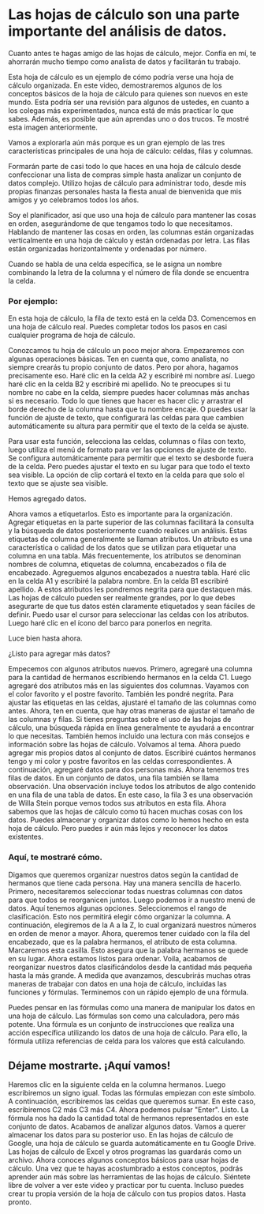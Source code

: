 # Las hojas de cálculo son una parte importante del análisis de datos.

Cuanto antes te hagas amigo de las hojas de cálculo, mejor.
Confía en mí, te ahorrarán mucho tiempo como analista de datos y facilitarán tu trabajo.

Esta hoja de cálculo es un ejemplo de cómo podría verse una hoja de cálculo organizada.
En este video, demostraremos algunos de los conceptos básicos de la hoja de cálculo para quienes son nuevos en este mundo.
Esta podría ser una revisión para algunos de ustedes, en cuanto a los colegas más experimentados,
nunca está de más practicar lo que sabes.
Además, es posible que aún aprendas uno o dos trucos.
Te mostré esta imagen anteriormente.

Vamos a explorarla aún más porque es un gran ejemplo de las tres características principales de una hoja de cálculo: celdas,
filas y columnas.

Formarán parte de casi todo lo que haces en una hoja de cálculo desde confeccionar una lista de compras simple hasta analizar un conjunto de datos complejo.
Utilizo hojas de cálculo para administrar todo, desde mis propias finanzas personales hasta la fiesta anual de bienvenida que
mis amigos y yo celebramos todos los años.

Soy el planificador, así que uso una hoja de cálculo para mantener las cosas en orden, asegurándome de que tengamos todo lo que necesitamos. Hablando de mantener las cosas en orden, las columnas están organizadas verticalmente
en una hoja de cálculo y están ordenadas por letra.
Las filas están organizadas horizontalmente y ordenadas por número.

Cuando se habla de una celda específica, se le asigna un nombre combinando la letra de la columna
y el número de fila donde se encuentra la celda.
### Por ejemplo:
En esta hoja de cálculo, la fila de texto está en la celda D3.
Comencemos en una hoja de cálculo real.
Puedes completar todos los pasos en casi cualquier programa de hoja de cálculo.

Conozcamos tu hoja de cálculo un poco mejor ahora.
Empezaremos con algunas operaciones básicas.
Ten en cuenta que, como analista, no siempre crearás tu propio conjunto de datos.
Pero por ahora, hagamos precisamente eso.
Haré clic en la celda A2 y escribiré mi nombre así.
Luego haré clic en la celda B2 y escribiré mi apellido.
No te preocupes si tu nombre no cabe en la celda, siempre puedes hacer columnas más anchas si es necesario.
Todo lo que tienes que hacer es hacer clic y arrastrar el borde derecho de la columna hasta que tu nombre encaje.
O puedes usar la función de ajuste de texto, que configurará las celdas para que cambien automáticamente
su altura para permitir que el texto de la celda se ajuste.

Para usar esta función, selecciona las celdas, columnas o filas con texto, luego utiliza el menú de formato
para ver las opciones de ajuste de texto.
Se configura automáticamente para permitir que el texto se desborde fuera de la celda.
Pero puedes ajustar el texto en su lugar para que todo el texto sea visible.
La opción de clip cortará el texto en la celda para que solo el texto que se ajuste sea visible.

 Hemos agregado datos.

Ahora vamos a etiquetarlos.
Esto es importante para la organización.
Agregar etiquetas en la parte superior de las columnas facilitará la consulta y la búsqueda de datos posteriormente
cuando realices un análisis.
Estas etiquetas de columna generalmente se llaman atributos.
Un atributo es una característica o calidad de los datos que se utilizan para etiquetar una columna en una tabla.
Más frecuentemente, los atributos se denominan nombres de columna, etiquetas de columna, encabezados o fila de encabezado.
Agreguemos algunos encabezados a nuestra tabla.
Haré clic en la celda A1 y escribiré la palabra nombre.
En la celda B1 escribiré apellido. A estos atributos les pondremos negrita para que destaquen más.
Las hojas de cálculo pueden ser realmente grandes, por lo que debes asegurarte de que tus datos estén
claramente etiquetados y sean fáciles de definir.
Puedo usar el cursor para seleccionar las celdas con los atributos.
Luego haré clic en el ícono del barco para ponerlos en negrita.

Luce bien hasta ahora.

¿Listo para agregar más datos?

Empecemos con algunos atributos nuevos.
Primero, agregaré una columna para la cantidad de hermanos escribiendo hermanos en la celda C1.
Luego agregaré dos atributos más en las siguientes dos columnas.
Vayamos con el color favorito y el postre favorito.
También les pondré negrita.
Para ajustar las etiquetas en las celdas, ajustaré el tamaño de las columnas como antes.
Ahora, ten en cuenta, que hay otras maneras de ajustar el tamaño de las columnas y filas.
Si tienes preguntas sobre el uso de las hojas de cálculo, una búsqueda rápida en línea
generalmente te ayudará a encontrar lo que necesitas.
También hemos incluido una lectura con más consejos e información sobre las hojas de cálculo.
Volvamos al tema. Ahora puedo agregar mis propios datos al conjunto de datos.
Escribiré cuántos hermanos tengo y mi color y postre favoritos en las celdas correspondientes.
A continuación, agregaré datos para dos personas más.
Ahora tenemos tres filas de datos. En un conjunto de datos, una fila también se llama observación.
Una observación incluye todos los atributos de algo contenido en una fila de una tabla de datos.
En este caso, la fila 3 es una observación de Willa Stein porque vemos todos sus atributos en esta fila.
Ahora sabemos que las hojas de cálculo como tú hacen muchas cosas con los datos.
Puedes almacenar y organizar datos como lo hemos hecho en esta hoja de cálculo.
Pero puedes ir aún más lejos y reconocer los datos existentes.

### Aquí, te mostraré cómo.

Digamos que queremos organizar nuestros datos según la cantidad de hermanos que tiene cada persona.
Hay una manera sencilla de hacerlo. Primero, necesitaremos seleccionar todas nuestras columnas con
datos para que todos se reorganicen juntos.
Luego podemos ir a nuestro menú de datos.
Aquí tenemos algunas opciones. Seleccionemos el rango de clasificación.
Esto nos permitirá elegir cómo organizar la columna. A continuación, elegiremos de la A a la Z,
lo cual organizará nuestros números en orden de menor a mayor.
Ahora, queremos tener cuidado con la fila del encabezado, que es la palabra hermanos, el atributo de esta columna.
Marcaremos esta casilla. Esto asegura que la palabra hermanos se quede en su lugar.
Ahora estamos listos para ordenar. Voila, acabamos de reorganizar nuestros datos clasificándolos desde
la cantidad más pequeña hasta la más grande. A medida que avanzamos, descubrirás muchas
otras maneras de trabajar con datos en una hoja de cálculo, incluidas las funciones y fórmulas.
Terminemos con un rápido ejemplo de una fórmula.

Puedes pensar en las fórmulas como una manera de manipular los datos en una hoja de cálculo.
Las fórmulas son como una calculadora, pero más potente.
Una fórmula es un conjunto de instrucciones que realiza una acción específica utilizando los datos de una hoja de cálculo.
Para ello, la fórmula utiliza referencias de celda para los valores que está calculando.

## Déjame mostrarte. ¡Aquí vamos!

Haremos clic en la siguiente celda en la columna hermanos.
Luego escribiremos un signo igual. Todas las fórmulas empiezan con este símbolo.
A continuación, escribiremos las celdas que queremos sumar.
En este caso, escribiremos C2 más C3 más C4. Ahora podemos pulsar "Enter".
Listo. La fórmula nos ha dado la cantidad total de hermanos representados en este conjunto de datos.
Acabamos de analizar algunos datos. Vamos a querer almacenar los datos para su posterior uso.
En las hojas de cálculo de Google, una hoja de cálculo se guarda automáticamente en tu Google Drive.
Las hojas de cálculo de Excel y otros programas las guardarás como un archivo.
Ahora conoces algunos conceptos básicos para usar hojas de cálculo.
Una vez que te hayas acostumbrado a estos conceptos, podrás aprender aún más
sobre las herramientas de las hojas de cálculo.
Siéntete libre de volver a ver este video y practicar por tu cuenta. 
Incluso puedes crear tu propia versión de la hoja de cálculo
con tus propios datos. Hasta pronto. 